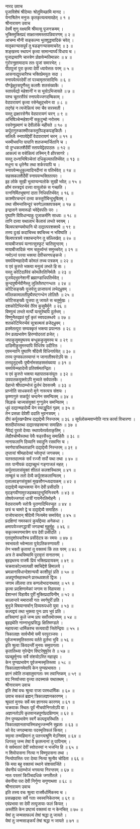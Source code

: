 नारद उवाच  
पूजाविशेषं श्रीदेव्याः श्रोतुमिच्छामि मानद ।  
येनाश्रितेन मनुजः कृतकृत्यत्वमावहेत् ॥ १ ॥  
श्रीनारायण उवाच  
देवर्षे शृणु वक्ष्यामि श्रीमत्सु पूजनक्रमम् ।  
भुक्तिमुक्तिप्रदं साक्षात्समस्तापन्निवारणम् ॥ २ ॥  
आचम्य मौनी सङ्‌कल्प्य भूतशुद्ध्यादिकं चरेत् ।  
मातृकान्यासपूर्वं तु षडङ्‌गन्यासमाचरेत् ॥ ३ ॥  
शङ्‌खस्य स्थापनं कृत्वा सामान्यार्घ्यं विधाय च ।  
पूजाद्रव्याणि चास्त्रेण प्रोक्षयेन्मतिमान्नरः ॥ ४ ॥  
गुरोरनुज्ञामादाय ततः पूजां समारभेत् ।  
पीठपूजां पुरा कृत्वा देवीं ध्यायेत्ततः परम् ॥ ५ ॥  
आसनाद्युपचारैश्च भक्तिप्रेमयुतः सदा ।  
स्नापयेत्परदेवीं तां पञ्चामृतरसादिभिः ॥ ६ ॥  
पौण्ड्रेक्षुरसपूर्णैस्तु कलशैः शतसंख्यकैः ।  
स्तापयेद्यो महेशानीं न स भूयोऽभिजायते ॥ ७ ॥  
यश्च चूतरसैरेवं स्नापयेज्जगदम्बिकाम् ।  
वेदपारायणं कृत्वा रसेनेक्षूद्भवेन वा ॥ ८ ॥  
तद्‌गेहं न त्यजेन्नित्यं रमा चैव सरस्वती ।  
यस्तु द्राक्षारसेनैव वेदपारायणं चरन् ॥ ९ ॥  
अभिषिञ्चेन्महेशानीं सकुटुम्बो नरोत्तमः ।  
रसरेणुप्रमाणं च देवीलोके महीयते ॥ १० ॥  
कर्पूरागुरुकाश्मीरकस्तूरीपङ्‌कपङ्‌किलैः ।  
सलिलैः स्नापयेद्देवीं वेदपारायणं चरन् ॥ ११ ॥  
भस्मीभवन्ति पापानि शतजन्मार्जितानि च ।  
यो दुग्धकलशैर्देवीं स्तापयेद्वेदपाठतः ॥ १२ ॥  
आकल्पं स वसेन्नित्यं तस्मिन् वै क्षीरसागरे ।  
यस्तु दध्नाभिषिञ्चेत्तां दधिकुल्यापतिर्भवेत् ॥ १३ ॥  
मधुना च धृतेनैव तथा शर्करयापि च ।  
स्नापयेन्मधुकुल्यादिनदीनां स पतिर्भवेत् ॥ १४ ॥  
सहस्रकलशैर्देवीं स्नापयन्भक्तितत्परः ।  
इह लोके सुखी भूत्वाप्यन्यलोके सुखी भवेत् ॥ १५ ॥  
क्षौमं वस्त्रद्वयं दत्त्वा वायुलोकं स गच्छति ।  
रत्ननिर्मितभूषाणां दाता निधिपतिर्भवेत् ॥ १६ ॥  
काश्मीरचन्दनं दत्त्वा कस्तूरीबिन्दुभूषितम् ।  
तथा सीमन्तसिन्दूरं चरणेऽलक्तपत्रकम् ॥ १७ ॥  
इन्द्रासने समारूढो भवेद्देवपतिः परः ।  
पुष्पाणि विविधान्याहुः पूजाकर्मणि साधवः ॥ १८ ॥  
तानि दत्त्वा यथालाभं कैलासं लभते स्वयम् ।  
बिल्वपत्राण्यमोघानि यो दद्यात्परशक्तये ॥ १९ ॥  
तस्य दुःखं कदाचिच्च क्वचिच्च न भविष्यति ।  
बिल्वपत्रत्रये रक्तचन्दनेन तु संल्लिखेत् ॥ २० ॥  
मायाबीजत्रयं यत्नात्सुस्फुटं चातिसुन्दरम् ।  
मायाबीजादिकं नाम चतुर्थ्यन्तं समुच्चरेत् ॥ २१ ॥  
नमोऽन्तं परया भक्त्या देवीचरणपङ्‌कजे ।  
समर्पयेन्महादेव्यै कोमलं तच्च पत्रकम् ॥ २२ ॥  
य एवं कुरुते भक्त्या मनुत्वं लभते हि सः ।  
यस्तु कोटिदलैरेवं कोमलैरतिनिर्मलैः ॥ २३ ॥  
पूजयेद्‌भुवनेशानीं ब्रह्माण्डाधिपतिर्भवेत् ।  
कुन्दपुष्पैर्नवीनैस्तु लुलितैरष्टगन्धतः ॥ २४ ॥  
कोटिसङ्‌ख्यैः पूजयेत्तु प्राजापत्यं लभेद्‌ध्रुवम् ।  
मल्लिकामालतीपुष्पैरष्टगन्धेन लोलितैः ॥ २५ ॥  
कोटिसङ्‌ख्यैः पूजया तु जायते स चतुर्मुखः ।  
दशकोटिभिरप्येवं तैरेव कुसुमैर्मुने ॥ २६ ॥  
विष्णुत्वं लभते मर्त्यो यत्सुरेष्वपि दुर्लभम् ।  
विष्णुनैतद्‌व्रतं पूर्वं कृतं स्वपदलब्धये ॥ २७ ॥  
शतकोटिभिरप्येवं सूत्रात्मत्वं व्रजेद्‌ध्रुवम् ।  
व्रतमेतत्पुरा सम्यक्कृतं भक्त्या प्रयत्नतः ॥ २८ ॥  
तेन व्रतप्रभावेण हिरण्योदरतां व्रजेत् ।  
जपाकुसुमपुष्पस्य बन्धूककुसुमस्य च ॥ २९ ॥  
दाडिमीकुसुमस्यापि विधिरेष उदीरितः ।  
एवमन्यानि पुष्पाणि श्रीदेव्यै विधिनार्पयेत् ॥ ३० ॥  
तस्य पुण्यफलस्यान्तं न जानातीश्वरोऽपि सः ।  
तत्तदृतूद्भवैः पुष्पैर्नामसाहस्रसंख्यया ॥ ३१ ॥  
समर्पयेन्महादेव्यै प्रतिवर्षमतन्द्रितः ।  
य एवं कुरुते भक्त्या महापातकसंयुतः ॥ ३२ ॥  
उपपातकयुक्तोऽपि मुच्यते सर्वपातकैः ।  
देहान्ते श्रीपदाम्भोजं दुर्लभं देवसत्तमैः ॥ ३३ ॥  
प्राप्नोति साधकवरो मुने नास्त्यत्र संशयः ।  
कृष्णागुरुं सकर्पूरं चन्दनेन समन्वितम् ॥ ३४ ॥  
सिल्हकं चाज्यसंयुक्तं गुग्गुलेन समन्वितम् ।  
धूपं दद्यान्महादेव्यै येन स्याद्धूपितं गृहम् ॥ ३५ ॥  
तेन प्रसन्ना देवेशी ददाति भुवनत्रयम् ।  
दीपं कर्पूरखण्डैश्च दद्याद्देव्यै निरन्तरम् ॥ ३६ ॥
सूर्यलोकमवाप्नोति नात्र कार्या विचारणा ।  
शतदीपांस्तथा दद्यात्सहस्रान्वा समाहितः ॥ ३७ ॥  
नैवेद्यं पुरतो देव्याः स्थापयेत्पर्वताकृतिम् ।  
लेह्यैश्चोष्यैस्तथा पेयैः षड्‌रसैस्तु समाहितैः ॥ ३८ ॥  
नानाफलानि दिव्यानि स्वादूनि रसवन्ति च ।  
स्वर्णपात्रस्थितान्नानि दद्याद्देव्यै निरन्तरम् ॥ ३९ ॥  
तृप्तायां श्रीमहादेव्यां भवेत्तृप्तं जगत्त्रयम् ।  
यतस्तदात्मकं सर्वं रज्जौ सर्पो यथा तथा ॥ ४० ॥  
ततः पानीयकं दद्याच्छुभं गङ्‌गाजलं महत् ।  
कर्पूरवालासंयुक्तं शीतलं कलशस्थितम् ॥ ४१ ॥  
ताम्बूलं च ततो देव्यै कर्पूरशकलान्वितम् ।  
एलालवङ्‌गसंयुक्तं मुखसौगन्ध्यदायकम् ॥ ४२ ॥  
दद्याद्देव्यै महाभक्त्या येन देवी प्रसीदति ।  
मृदङ्‌गवीणामुरजढक्कादुन्दुभिनिःस्वनैः ॥ ४३ ॥  
तोषयेज्जगतां धात्रीं गायनैरतिमोहनैः ।  
वेदपारायणैः स्तोत्रैः पुराणादिभिरप्युत ॥ ४४ ॥  
छत्रं च चामरे द्वे च दद्याद्देव्यै समाहितः ।  
राजोपचारान् श्रीदेव्यै नित्यमेव समर्पयेत् ॥ ४५ ॥  
प्रदक्षिणां नमस्कारं कुर्याद्देव्या अनेकधा ।  
क्षमापयेज्जगद्धात्रीं जगदम्बां मुहुर्मुहुः ॥ ४६ ॥  
सकृत्स्मरणमात्रेण यत्र देवी प्रसीदति ।  
एतादृशोपचारैश्च प्रसीदेदत्र कः स्मयः ॥ ४७ ॥  
स्वभावतो भवेन्माता पुत्रेऽतिकरुणावती ।  
तेन भक्तौ कृतायां तु वक्तव्यं किं ततः परम् ॥ ४८ ॥  
अत्र ते कथयिष्यामि पुरावृत्तं सनातनम् ।  
बृहद्रथस्य राजर्षेः प्रियं भक्तिप्रदायकम् ॥ ४९ ॥  
चक्रवाकोऽभवत्पक्षी क्वचिद्देशे हिमालये ।  
भ्रमन्नानाविधान्देशान्ययौ काशीपुरं प्रति ॥ ५० ॥  
अन्नपूर्णामहास्थाने प्रारब्धवशतो द्विजः ।  
जगाम लीलया तत्र कणलोभादनाथवत् ॥ ५१ ॥  
कृत्वा प्रदक्षिणामेकां जगाम स विहायसा ।  
देशान्तरं विहायैव पुरीं मुक्तिप्रदायिनीम् ॥ ५२ ॥  
कालान्तरे ममारासौ गतः स्वर्गपुरीं प्रति ।  
बुभुजे विषयान्सर्वान् दिव्यरूपधरो युवा ॥ ५३ ॥  
कल्पद्वयं तथा भुक्त्वा पुनः प्राप भुवं प्रति ।  
क्षत्रियाणां कुले जन्म प्राप सर्वोत्तमोत्तमम् ॥ ५४ ॥  
बृहद्रथेति नाम्नाभूत्प्रसिद्धः क्षितिमण्डले ।  
महायज्वा धार्मिकश्च सत्यवादी जितेन्द्रियः ॥ ५५ ॥  
त्रिकालज्ञः सार्वभौमो यमी परपुरञ्जयः ।  
पूर्वजन्मस्मृतिस्तस्य वर्तते दुर्लभा भुवि ॥ ५६ ॥  
इति श्रुत्वा किंवदन्तीं मुनयः समुपागताः ।  
कृतातिथ्या नृपेन्द्रेण विष्टरेषूषुरेव ते ॥ ५७ ॥  
पप्रच्छुर्मुनयः सर्वे संशयोऽस्ति महान्नृप ।  
केन पुण्यप्रभावेण पूर्वजन्मस्मृतिस्तव ॥ ५८ ॥  
त्रिकालज्ञानमेवापि केन पुण्यप्रभावतः ।  
ज्ञानं तवेति तज्ज्ञातुमागताः स्म तवान्तिकम् ॥ ५९ ॥  
वद निर्व्याजया वृत्त्या तदस्माकं यथातथम् ।  
श्रीनारायण उवाच  
इति तेषां वचः श्रुत्वा राजा परमधार्मिकः ॥ ६० ॥  
उवाच सकलं ब्रह्मन् त्रिकालज्ञानकारणम् ।  
श्रूयतां मुनयः सर्वे मम ज्ञानस्य कारणम् ॥ ६१ ॥  
चक्रवाकः स्थितः पूर्वं नीचयोनिगतोऽपि वा ।  
अज्ञानतोऽपि कृतवानन्नपूर्णाप्रदक्षिणाम् ॥ ६२ ॥  
तेन पुण्यप्रभावेण स्वर्गे कल्पद्वयस्थितिः ।  
त्रिकालज्ञानताप्यस्मिन्नभूज्जन्मनि सुव्रताः ॥ ६३ ॥  
को वेद जगदम्बायाः पदस्मृतिफलं कियत् ।  
स्मृत्वा तन्महिमानं तु पतन्त्यश्रूणि मेऽनिशम् ॥ ६४ ॥  
धिगस्तु जन्म तेषां वै कृतघ्नानां तु पापिनाम् ।  
ये सर्वमातरं देवीं स्वोपास्यां न भजन्ति हि ॥ ६५ ॥  
न शिवोपासना नित्या न विष्णूपासना तथा ।  
नित्योपास्तिः परा देव्या नित्या श्रुत्यैव चोदिता ॥ ६६ ॥  
किं मया बहु वक्तव्यं स्थाने संशयवर्जिते ।  
सेवनीयं पदाम्भोजं भगवत्या निरन्तरम् ॥ ६७ ॥  
नातः परतरं किञ्चिदधिकं जगतीतले ।  
सेवनीया परा देवी निर्गुणा सगुणाथवा ॥ ६८ ॥  
श्रीनारायण उवाच  
इति तस्य वचः श्रुत्वा राजर्षेर्धार्मिकस्य च ।  
प्रसन्नहृदयाः सर्वे गताः स्वस्वनिकेतनम् ॥ ६९ ॥  
एवंप्रभावा सा देवी तत्पूजायाः फलं कियत् ।  
अस्तीति केन प्रष्टव्यं वक्तव्यं वा न केनचित् ॥ ७० ॥  
येषां तु जन्मसाफल्यं तेषां श्रद्धा तु जायते ।  
येषां तु जन्मसाङ्‌कर्यं तेषां श्रद्धा न जायते ॥ ७१ ॥
